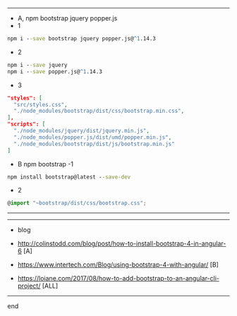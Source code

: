 
---

- A, npm bootstrap jquery popper.js
- 1
```cmd
npm i --save bootstrap jquery popper.js@^1.14.3
```
- 2
```cmd
npm i --save jquery
npm i --save popper.js@^1.14.3
```
- 3
```json
"styles": [
  "src/styles.css",
  "./node_modules/bootstrap/dist/css/bootstrap.min.css",
],
"scripts": [
  "./node_modules/jquery/dist/jquery.min.js",
  "./node_modules/popper.js/dist/umd/popper.min.js",
  "./node_modules/bootstrap/dist/js/bootstrap.min.js"
]
```


- B npm bootstrap
-1
```cmd
npm install bootstrap@latest --save-dev
```
- 2
```typescript
@import "~bootstrap/dist/css/bootstrap.css";
```

---

---

- blog

- http://colinstodd.com/blog/post/how-to-install-bootstrap-4-in-angular-6 [A]
- https://www.intertech.com/Blog/using-bootstrap-4-with-angular/ [B]
- https://loiane.com/2017/08/how-to-add-bootstrap-to-an-angular-cli-project/ [ALL]


---

end
